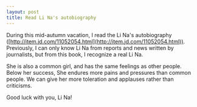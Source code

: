 ```yaml
---
layout: post
title: Read Li Na's autobiography
---
```

During this mid-autumn vacation, I read the Li Na's autobiography ([http://item.jd.com/11052054.html](http://item.jd.com/11052054.html)). Previously, I can only know Li Na from reports and news written by journalists, but from this book, I recognize a real Li Na.
 
She is also a common girl, and has the same feelings as other people. Below her success, She endures more pains and pressures than common people. We can give her more toleration and applauses rather than criticisms.

Good luck with you, Li Na!